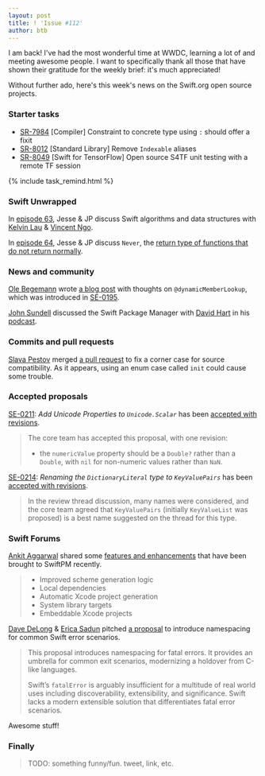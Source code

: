 ```yaml
---
layout: post
title: ! 'Issue #112'
author: btb
---
```


I am back! I've had the most wonderful time at WWDC, learning a lot of and meeting awesome people.
I want to specifically thank all those that have shown their gratitude for the weekly brief: it's much appreciated!

Without further ado, here's this week's news on the Swift.org open source projects.

<!--excerpt-->

### Starter tasks

- [SR-7984](https://bugs.swift.org/browse/SR-7984) [Compiler] Constraint to concrete type using `:` should offer a fixit
- [SR-8012](https://bugs.swift.org/browse/SR-8012) [Standard Library] Remove `Indexable` aliases
- [SR-8049](https://bugs.swift.org/browse/SR-8049) [Swift for TensorFlow] Open source S4TF unit testing with a remote TF session

{% include task_remind.html %}

### Swift Unwrapped

In [episode 63](https://spec.fm/podcasts/swift-unwrapped/147483), Jesse & JP discuss Swift algorithms and data structures with [Kelvin Lau](https://twitter.com/KelvinlauKl) & [Vincent Ngo](https://twitter.com/VincentNgo2).

In [episode 64](https://spec.fm/podcasts/swift-unwrapped/160151), Jesse & JP discuss `Never`, the [return type of functions that do not return normally](https://developer.apple.com/documentation/swift/never).

### News and community

[Ole Begemann](https://twitter.com/olebegemann) wrote [a blog post](https://oleb.net/blog/2018/06/dynamic-member-lookup/) with thoughts on `@dynamicMemberLookup`, which was introduced in [SE-0195](https://github.com/apple/swift-evolution/blob/master/proposals/0195-dynamic-member-lookup.md).

[John Sundell](https://twitter.com/johnsundell) discussed the Swift Package Manager with [David Hart](https://twitter.com/dhartbit) in his [podcast](https://www.swiftbysundell.com/podcast/26).

### Commits and pull requests

[Slava Pestov](https://github.com/slavapestov) merged [a pull request](https://github.com/apple/swift/pull/17227) to fix a corner case for source compatibility. As it appears, using an enum case called `init` could cause some trouble.

### Accepted proposals

[SE-0211](https://github.com/apple/swift-evolution/blob/master/proposals/0211-unicode-scalar-properties.md): *Add Unicode Properties to `Unicode.Scalar`* has been [accepted with revisions](https://forums.swift.org/t/accepted-se-0211-add-unicode-properties-to-unicode-scalar/13857/1).

> The core team has accepted this proposal, with one revision:
>
> - the `numericValue` property should be a `Double?` rather than a `Double`, with `nil` for non-numeric values rather than `NaN`.

[SE-0214](https://github.com/apple/swift-evolution/blob/master/proposals/0214-DictionaryLiteral.md): *Renaming the `DictionaryLiteral` type to `KeyValuePairs`* has been [accepted with revisions](https://forums.swift.org/t/accepted-with-revision-se-0214-renaming-the-dictionaryliteral-type-to-keyvaluepairs/13661).

> In the review thread discussion, many names were considered, and the core team agreed that `KeyValuePairs` (initially `KeyValueList` was proposed) is a best name suggested on the thread for this type.

### Swift Forums

[Ankit Aggarwal](https://twitter.com/aciidb0mb3r/) shared some [features and enhancements](https://forums.swift.org/t/recent-swiftpm-features-and-enhancements/13807) that have been brought to SwiftPM recently.

> - Improved scheme generation logic
> - Local dependencies
> - Automatic Xcode project generation
> - System library targets
> - Embeddable Xcode projects

[Dave DeLong]() & [Erica Sadun]() pitched [a proposal](https://forums.swift.org/t/introducing-namespacing-for-common-swift-error-scenarios/10773) to introduce namespacing for common Swift error scenarios.

> This proposal introduces namespacing for fatal errors. It provides an umbrella for common exit scenarios, modernizing a holdover from C-like languages.
>
> Swift’s `fatalError` is arguably insufficient for a multitude of real world uses including discoverability, extensibility, and significance. Swift lacks a modern extensible solution that differentiates fatal error scenarios. 

Awesome stuff!

### Finally

> TODO: something funny/fun. tweet, link, etc.
